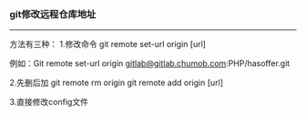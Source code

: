 ### git修改远程仓库地址
---

方法有三种：
1.修改命令
git remote set-url origin [url]

例如：Git remote set-url origin gitlab@gitlab.chumob.com:PHP/hasoffer.git

2.先删后加
git remote rm origin
git remote add origin [url]

3.直接修改config文件
